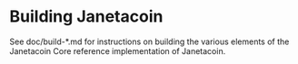 Building Janetacoin
================

See doc/build-*.md for instructions on building the various
elements of the Janetacoin Core reference implementation of Janetacoin.
